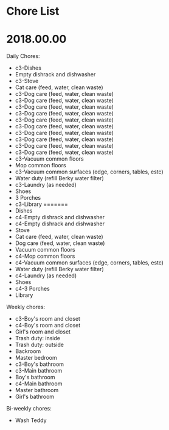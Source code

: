 # Chore List
# 2018.00.00



Daily Chores:
   * c3-Dishes
   * Empty dishrack and dishwasher
   * c3-Stove
   * Cat care (feed, water, clean waste)
   * c3-Dog care (feed, water, clean waste)
   * c3-Dog care (feed, water, clean waste)
   * c3-Dog care (feed, water, clean waste)
   * c3-Dog care (feed, water, clean waste)
   * c3-Dog care (feed, water, clean waste)
   * c3-Dog care (feed, water, clean waste)
   * c3-Dog care (feed, water, clean waste)
   * c3-Dog care (feed, water, clean waste)
   * c3-Dog care (feed, water, clean waste)
   * c3-Dog care (feed, water, clean waste)
   * c3-Vacuum common floors
   * Mop common floors
   * c3-Vacuum common surfaces (edge, corners, tables, estc)
   * Water duty (refill Berky water filter)
   * c3-Laundry (as needed)
   * Shoes
   * 3 Porches
   * c3-Library
=======
   * Dishes
   * c4-Empty dishrack and dishwasher
   * c4-Empty dishrack and dishwasher
   * Stove
   * Cat care (feed, water, clean waste)
   * Dog care (feed, water, clean waste)
   * Vacuum common floors
   * c4-Mop common floors
   * c4-Vacuum common surfaces (edge, corners, tables, estc)
   * Water duty (refill Berky water filter)
   * c4-Laundry (as needed)
   * Shoes
   * c4-3 Porches
   * Library




Weekly chores:
   * c3-Boy's room and closet
   * c4-Boy's room and closet
   * Girl's room and closet
   * Trash duty: inside
   * Trash duty: outside
   * Backroom
   * Master bedroom
   * c3-Boy's bathroom
   * c3-Main bathroom
   * Boy's bathroom
   * c4-Main bathroom
   * Master bathroom
   * Girl's bathroom





Bi-weekly chores:
   * Wash Teddy
